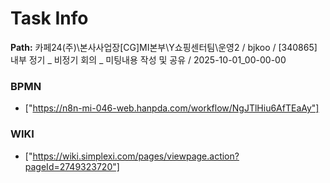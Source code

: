 # Task Info

**Path:** 카페24(주)\본사사업장\[CG]MI본부\Y쇼핑센터팀\운영2 / bjkoo / [340865] 내부 정기 _ 비정기 회의 _ 미팅내용 작성 및 공유 / 2025-10-01_00-00-00

### BPMN
- ["https://n8n-mi-046-web.hanpda.com/workflow/NgJTlHiu6AfTEaAy"]

### WIKI
- ["https://wiki.simplexi.com/pages/viewpage.action?pageId=2749323720"]

